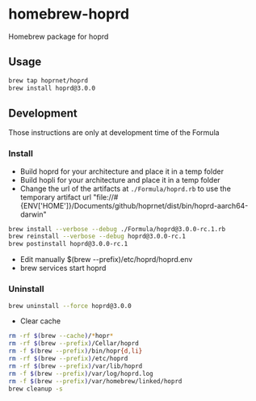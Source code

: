 # homebrew-hoprd
Homebrew package for hoprd

## Usage

```bash
brew tap hoprnet/hoprd
brew install hoprd@3.0.0

```

## Development

Those instructions are only at development time of the Formula

### Install

- Build hoprd for your architecture and place it in a temp folder
- Build hopli for your architecture and place it in a temp folder
- Change the url of the artifacts at `./Formula/hoprd.rb` to use the temporary artifact
    url "file://#{ENV['HOME']}/Documents/github/hoprnet/dist/bin/hoprd-aarch64-darwin"

```bash
brew install --verbose --debug ./Formula/hoprd@3.0.0-rc.1.rb
brew reinstall --verbose --debug hoprd@3.0.0-rc.1
brew postinstall hoprd@3.0.0-rc.1
```

- Edit manually $(brew --prefix)/etc/hoprd/hoprd.env
- brew services start hoprd

### Uninstall

```bash
brew uninstall --force hoprd@3.0.0
```

- Clear cache

```bash
rm -rf $(brew --cache)/*hopr*
rm -rf $(brew --prefix)/Cellar/hoprd
rm -f $(brew --prefix)/bin/hopr{d,li}
rm -rf $(brew --prefix)/etc/hoprd
rm -rf $(brew --prefix)/var/lib/hoprd
rm -f $(brew --prefix)/var/log/hoprd.log
rm -f $(brew --prefix)/var/homebrew/linked/hoprd
brew cleanup -s
```
